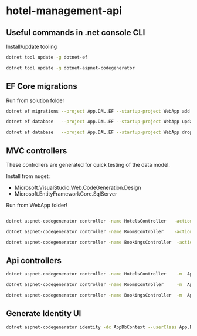 # hotel-management-api


## Useful commands in .net console CLI

Install/update tooling

~~~bash
dotnet tool update -g dotnet-ef
~~~

~~~bash
dotnet tool update -g dotnet-aspnet-codegenerator 
~~~

## EF Core migrations

Run from solution folder

~~~bash
dotnet ef migrations --project App.DAL.EF --startup-project WebApp add first-db
~~~
~~~bash
dotnet ef database   --project App.DAL.EF --startup-project WebApp update
~~~
~~~bash
dotnet ef database   --project App.DAL.EF --startup-project WebApp drop
~~~


## MVC controllers

These controllers are generated for quick testing of the data model.

Install from nuget:
- Microsoft.VisualStudio.Web.CodeGeneration.Design
- Microsoft.EntityFrameworkCore.SqlServer


Run from WebApp folder!

~~~bash

dotnet aspnet-codegenerator controller -name HotelsController   -actions -m  App.Domain.Hotel       -dc AppDbContext -outDir Controllers --useDefaultLayout --useAsyncActions --referenceScriptLibraries -f

dotnet aspnet-codegenerator controller -name RoomsController    -actions -m  App.Domain.Room        -dc AppDbContext -outDir Controllers --useDefaultLayout --useAsyncActions --referenceScriptLibraries -f

dotnet aspnet-codegenerator controller -name BookingsController  -actions -m  App.Domain.Booking     -dc AppDbContext -outDir Controllers --useDefaultLayout --useAsyncActions --referenceScriptLibraries -f
~~~


## Api controllers
~~~bash
dotnet aspnet-codegenerator controller -name HotelsController    -m  App.Domain.Hotel       -dc AppDbContext -outDir ApiControllers -api --useAsyncActions -f

dotnet aspnet-codegenerator controller -name RoomsController     -m  App.Domain.Room        -dc AppDbContext -outDir ApiControllers -api --useAsyncActions -f

dotnet aspnet-codegenerator controller -name BookingsController  -m  App.Domain.Booking     -dc AppDbContext -outDir ApiControllers -api --useAsyncActions -f
~~~



## Generate Identity UI

~~~bash
dotnet aspnet-codegenerator identity -dc AppDbContext --userClass App.Domain.Identity.AppUser -f
~~~

